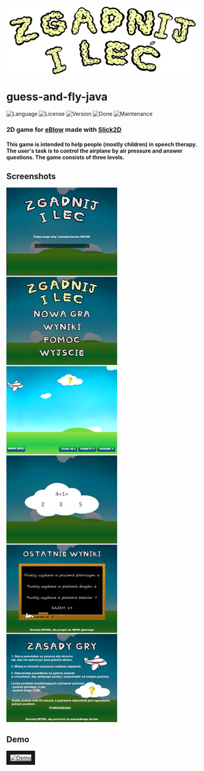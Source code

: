 ![Logo][logo-url]

# guess-and-fly-java

![Language][language-url] ![License][license-url] ![Version][version-url] ![Done][done-url] ![Maintenance][maintenance-url]

### 2D game for [eBlow](http://www.domestic.gda.pl/?p=136&lang=en) made with [Slick2D](http://slick.ninjacave.com/)

#### This game is intended to help people (mostly children) in speech therapy. The user's task is to control the airplane by air pressure and answer questions. The game consists of three levels.

## Screenshots
<img src="screenshots/screenshot1.PNG" alt="Screenshot1" width="290" height="231" /> <img src="screenshots/screenshot2.PNG" alt="Screenshot2" width="290" height="231" /> <img src="screenshots/screenshot3.PNG" alt="Screenshot3" width="290" height="231" />
<img src="screenshots/screenshot4.PNG" alt="Screenshot4" width="290" height="231" /> <img src="screenshots/screenshot5.PNG" alt="Screenshot5" width="290" height="231" /> <img src="screenshots/screenshot6.PNG" alt="Screenshot6" width="290" height="231" />

## Demo
<a href="http://www.youtube.com/watch?feature=player_embedded&v=Hn-hB21DAJg" target="_blank">
    <img src="http://img.youtube.com/vi/Hn-hB21DAJg/0.jpg" alt="Demo" width="300" height="240" border="10" />
</a>

[logo-url]: images/logocol.png "Logo"
[language-url]: https://img.shields.io/badge/language-Java-lightgrey.svg?style=flat "Language"
[license-url]: https://img.shields.io/badge/license-Apache%202-blue.svg?style=flat "License"
[version-url]: https://img.shields.io/badge/version-1.0.0-brightgreen.svg?style=flat "Version"
[done-url]: https://img.shields.io/badge/done-12.2014-yellow.svg?style=flat "Done"
[maintenance-url]: https://img.shields.io/maintenance/no/2014.svg?style=flat "Maintenance"
